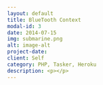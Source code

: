 ```yaml
---
layout: default
title: BlueTooth Context
modal-id: 3
date: 2014-07-15
img: submarine.png
alt: image-alt
project-date:
client: Self
category: PHP, Tasker, Heroku
description: <p></p>
---
```

